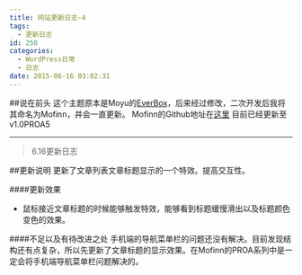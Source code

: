 ```yaml
---
title: 网站更新日志-4
tags:
  - 更新日志
id: 250
categories:
  - WordPress日常
  - 日志
date: 2015-06-16 03:02:31
---
```


##说在前头
这个主题原本是Moyu的[EverBox](http://demo.20theme.com/everbox-cn/ "http://demo.20theme.com/everbox-cn/")，后来经过修改，二次开发后我将其命名为Mofinn，并会一直更新。
Mofinn的Github地址在[这里](https://github.com/Molunerfinn/Mofinn "https://github.com/Molunerfinn/Mofinn")
目前已经更新至v1.0PROA5

* * *

> 6.16更新日志

##更新说明
更新了文章列表文章标题显示的一个特效。提高交互性。

####更新效果
- 鼠标接近文章标题的时候能够触发特效，能够看到标题缓慢滑出以及标题颜色变色的效果。

####不足以及有待改进之处
手机端的导航菜单栏的问题还没有解决。目前发现结构还有点复杂，所以先更新了文章标题的显示效果。在Mofinn的PROA系列中是一定会将手机端导航菜单栏问题解决的。